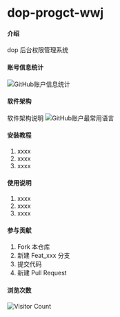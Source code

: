 # dop-progct-wwj

#### 介绍
dop 后台权限管理系统
#### 账号信息统计
![GitHub账户信息统计](https://github-stats.ubrong.com/api?username=BoldMonkey&show_icons=true&theme=tokyonight)

#### 软件架构
软件架构说明
![GitHub账户最常用语言](https://github-stats.ubrong.com/api/top-langs/?username=BoldMonkey&theme=tokyonight)

#### 安装教程

1.  xxxx
2.  xxxx
3.  xxxx

#### 使用说明

1.  xxxx
2.  xxxx
3.  xxxx

#### 参与贡献

1.  Fork 本仓库
2.  新建 Feat_xxx 分支
3.  提交代码
4.  新建 Pull Request
#### 浏览次数
![Visitor Count](https://profile-counter.glitch.me/bilibili2023001/count.svg)
